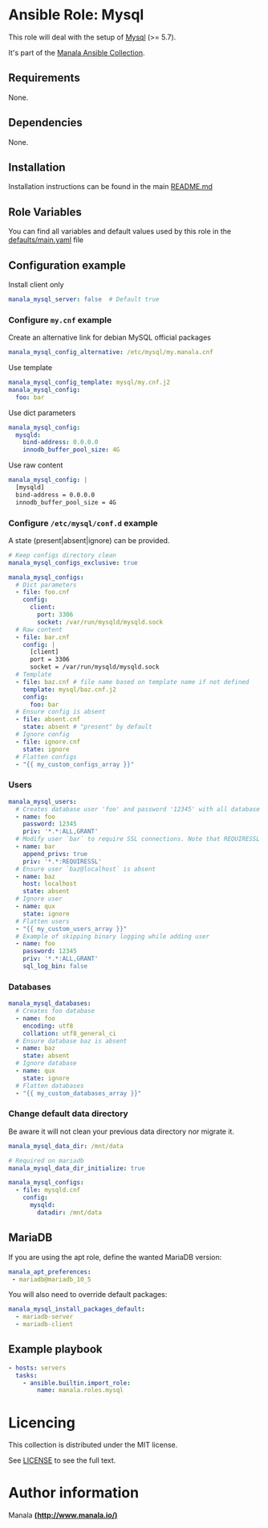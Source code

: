 # Ansible Role: Mysql

This role will deal with the setup of [Mysql](https://www.mysql.com/) (>= 5.7).

It's part of the [Manala Ansible Collection](https://galaxy.ansible.com/manala/roles).

## Requirements

None.

## Dependencies

None.

## Installation

Installation instructions can be found in the main [README.md](https://github.com/manala/ansible-roles/blob/main/README.md)

## Role Variables

You can find all variables and default values used by this role in the [defaults/main.yaml](./defaults/main.yaml) file

## Configuration example

Install client only
```yaml
manala_mysql_server: false  # Default true
```

### Configure `my.cnf` example

Create an alternative link for debian MySQL official packages
```yaml
manala_mysql_config_alternative: /etc/mysql/my.manala.cnf
```

Use template
```yaml
manala_mysql_config_template: mysql/my.cnf.j2
manala_mysql_config:
  foo: bar
```

Use dict parameters
```yaml
manala_mysql_config:
  mysqld:
    bind-address: 0.0.0.0
    innodb_buffer_pool_size: 4G
```

Use raw content
```yaml
manala_mysql_config: |
  [mysqld]
  bind-address = 0.0.0.0
  innodb_buffer_pool_size = 4G
```

### Configure `/etc/mysql/conf.d` example

A state (present|absent|ignore) can be provided.

```yaml
# Keep configs directory clean
manala_mysql_configs_exclusive: true

manala_mysql_configs:
  # Dict parameters
  - file: foo.cnf
    config:
      client:
        port: 3306
        socket: /var/run/mysqld/mysqld.sock
  # Raw content
  - file: bar.cnf
    config: |
      [client]
      port = 3306
      socket = /var/run/mysqld/mysqld.sock
  # Template
  - file: baz.cnf # file name based on template name if not defined
    template: mysql/baz.cnf.j2
    config:
      foo: bar
  # Ensure config is absent
  - file: absent.cnf
    state: absent # "present" by default
  # Ignore config
  - file: ignore.cnf
    state: ignore
  # Flatten configs
  - "{{ my_custom_configs_array }}"
```

### Users

```yaml
manala_mysql_users:
  # Creates database user 'foo' and password '12345' with all database privileges and 'WITH GRANT OPTION'
  - name: foo
    password: 12345
    priv: '*.*:ALL,GRANT'
  # Modify user `bar` to require SSL connections. Note that REQUIRESSL is a special privilege that should only apply to *.* by itself
  - name: bar
    append_privs: true
    priv: '*.*:REQUIRESSL'
  # Ensure user `baz@localhost` is absent
  - name: baz
    host: localhost
    state: absent
  # Ignore user
  - name: qux
    state: ignore
  # Flatten users
  - "{{ my_custom_users_array }}"
  # Example of skipping binary logging while adding user
  - name: foo
    password: 12345
    priv: '*.*:ALL,GRANT'
    sql_log_bin: false
```

### Databases

```yaml
manala_mysql_databases:
  # Creates foo database
  - name: foo
    encoding: utf8
    collation: utf8_general_ci
  # Ensure database baz is absent
  - name: baz
    state: absent
  # Ignore database
  - name: qux
    state: ignore
  # Flatten databases
  - "{{ my_custom_databases_array }}"
```

### Change default data directory

Be aware it will not clean your previous data directory nor migrate it.

```yaml
manala_mysql_data_dir: /mnt/data

# Required on mariadb
manala_mysql_data_dir_initialize: true

manala_mysql_configs:
  - file: mysqld.cnf
    config:
      mysqld:
        datadir: /mnt/data
```

## MariaDB

If you are using the apt role, define the wanted MariaDB version:

```yaml
manala_apt_preferences:
 - mariadb@mariadb_10_5
```

You will also need to override default packages:

```yaml
manala_mysql_install_packages_default:
  - mariadb-server
  - mariadb-client
```

## Example playbook

```yaml
- hosts: servers
  tasks:
    - ansible.builtin.import_role:  
        name: manala.roles.mysql
```

# Licencing

This collection is distributed under the MIT license.

See [LICENSE](https://opensource.org/licenses/MIT) to see the full text.

# Author information

Manala [**(http://www.manala.io/)**](http://www.manala.io)
